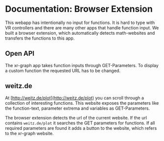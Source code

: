 # Documentation: Browser Extension

This webapp has intentionally no input for functions.
It is hard to type with VR controllers and there are many other apps that handle function input.
We built a browser extension, which automatically detects math-websites and transfers the functions to this app.

## Open API

The xr-graph app takes function inputs through GET-Parameters. To display a custom function the requested URL has to be changed.

## weitz.de

At [http://weitz.de/plot](http://weitz.de/plot) you can scroll through a collection of interesting functions. This website exposes the parameters like the function-text, parameter extrema and variables as GET-Parameters.

The browser extension detects the url of the current website. If the url contains `weitz.de/plot` it searches the GET parameters for functions. If all required parameters are found it adds a button to the website, which refers to the xr-graph website.